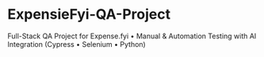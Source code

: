 # ExpensieFyi-QA-Project
 Full-Stack QA Project for Expense.fyi • Manual &amp; Automation Testing with AI Integration (Cypress • Selenium • Python)
